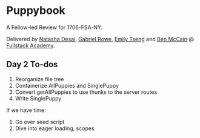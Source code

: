 # Puppybook

A Fellow-led Review for 1706-FSA-NY.

Delivered by [Natasha Desai](https://github.com/tashadesai/), [Gabriel Rowe](https://github.com/gabrielwr), [Emily Tseng](https://github.com/emtseng) and [Ben McCain](https://github.com/benjmac) @ [Fullstack Academy](https://github.com/FullstackAcademy/).

## Day 2 To-dos

1. Reorganize file tree
2. Containerize AllPuppies and SinglePuppy
3. Convert getAllPuppies to use thunks to the server routes
4. Write SinglePuppy

If we have time:

1. Go over seed script
2. Dive into eager loading, scopes
